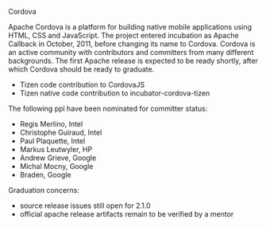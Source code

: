 Cordova

Apache Cordova is a platform for building native mobile applications using HTML, CSS and JavaScript. The project entered incubation as Apache Callback in October, 2011, before changing its name to Cordova. Cordova is an active community with contributors and committers from many different backgrounds. The first Apache release is expected to be ready shortly, after which Cordova should be ready to graduate.


- Tizen code contribution to CordovaJS
- Tizen native code contribution to incubator-cordova-tizen

The following ppl have been nominated for committer status:

- Regis Merlino, Intel
- Christophe Guiraud, Intel
- Paul Plaquette, Intel
- Markus Leutwyler, HP
- Andrew Grieve, Google
- Michal Mocny, Google
- Braden, Google

Graduation concerns:

- source release issues still open for 2.1.0 
- official apache release artifacts remain to be verified by a mentor
